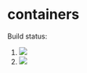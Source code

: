 # containers

Build status:

1. [![](https://github.com/vbopardi/containers/workflows/tests-fibonacci/badge.svg)](https://github.com/vbopardi/containers/actions?query=workflow%3Atests-fibonacci)
1. [![](https://github.com/vbopardi/containers/workflows/tests-range/badge.svg)](https://github.com/vbopardi/containers/actions?query=workflow%3Atests-range)
